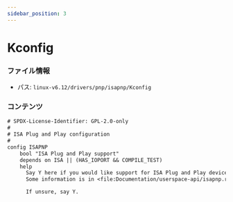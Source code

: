 ```yaml
---
sidebar_position: 3
---
```

# Kconfig

### ファイル情報

- パス: `linux-v6.12/drivers/pnp/isapnp/Kconfig`

### コンテンツ

```txt
# SPDX-License-Identifier: GPL-2.0-only
#
# ISA Plug and Play configuration
#
config ISAPNP
	bool "ISA Plug and Play support"
	depends on ISA || (HAS_IOPORT && COMPILE_TEST)
	help
	  Say Y here if you would like support for ISA Plug and Play devices.
	  Some information is in <file:Documentation/userspace-api/isapnp.rst>.

	  If unsure, say Y.

```
